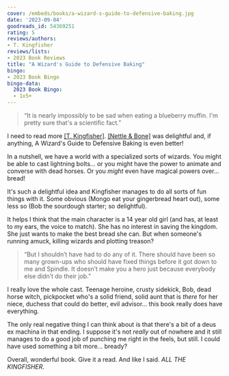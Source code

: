 ```yaml
---
cover: /embeds/books/a-wizard-s-guide-to-defensive-baking.jpg
date: '2023-09-04'
goodreads_id: 54369251
rating: 5
reviews/authors:
- T. Kingfisher
reviews/lists:
- 2023 Book Reviews
title: "A Wizard's Guide to Defensive Baking"
bingo:
- 2023 Book Bingo
bingo-data:
  2023 Book Bingo:
  - 1x5+
---
```

> “It is nearly impossibly to be sad when eating a blueberry muffin. I'm pretty sure that's a scientific fact.” 

I need to read more [[T. Kingfisher]](). [[Nettle & Bone]]() was delightful and, if anything, A Wizard's Guide to Defensive Baking is even better!

In a nutshell, we have a world with a specialized sorts of wizards. You might be able to cast lightning bolts... or you might have the power to animate and converse with dead horses. Or you *might* even have magical powers over... bread!

It's such a delightful idea and Kingfisher manages to do all sorts of fun things with it. Some obvious (Mongo eat your gingerbread heart out), some less so (Bob the sourdough starter; so delightful). 

<!--more-->

It helps I think that the main character is a 14 year old girl (and has, at least to my ears, the voice to match). She has no interest in saving the kingdom. She just wants to make the best bread she can. But when someone's running amuck, killing wizards and plotting treason? 

> “But I shouldn’t have had to do any of it. There should have been so many grown-ups who should have fixed things before it got down to me and Spindle. It doesn’t make you a hero just because everybody else didn’t do their job.” 

I really love the whole cast. Teenage heroine, crusty sidekick, Bob, dead horse witch, pickpocket who's a solid friend, solid aunt that is *there* for her niece, duchess that could do better, evil advisor... this book really does have everything. 

The only real negative thing I can think about is that there's a bit of a deus ex machina in that ending. I suppose it's not *really* out of nowhere and it still manages to do a good job of punching me right in the feels, but still. I could have used something a bit more... bready? 

Overall, wonderful book. Give it a read. And like I said. *ALL THE KINGFISHER*. 